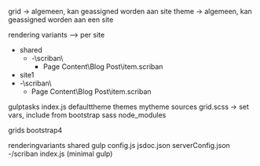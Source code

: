 

grid -> algemeen, kan geassigned worden aan site
theme -> algemeen, kan geassigned worden aan een site

rendering variants --> per site
- shared
  - -\scriban\
    - Page Content\Blog Post\item.scriban   
- site1
 - -\scriban\
    - Page Content\Blog Post\item.scriban   

gulptasks
    index.js
defaulttheme
themes
  mytheme
    sources
      grid.scss -> set vars, include from bootstrap sass node_modules

grids
  bootstrap4

renderingvariants
    shared
        gulp
          config.js
          jsdoc.json
          serverConfig.json
        -/scriban
        index.js (minimal gulp)